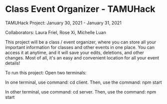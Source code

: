 # Class Event Organizer - TAMUHack
TAMUHack Project: January 30, 2021 - January 31, 2021

Collaborators: Laura Friel, Rose Xi, Michelle Luan

This project will be a class / event organizer, where you can store all your important information for classes and other events in one place. You can access it at anytime, and it will save your edits, deletions, and other changes. Most of all, it's an easy and convenient location for all your event details! 

To run this project:
Open two terminals: 

In one terminal, use command: cd client.
Then, use the command: npm start

In other terminal, use command: cd server.
Then, use the command: npm start


